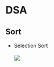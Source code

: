 # DSA 

## Sort
- Selection Sort <br/><br/>
![](https://github.com/sleepbot-zapp/DSA/blob/main/assets/selection_sort.gif)

